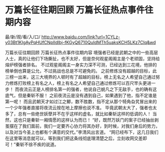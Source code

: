 # 万篇长征往期回顾 万篇长征热点事件往期内容

最/新/观/看/入/口/ http://www.baidu.com/link?url=1CYLz-y03Bt1KIgAyPqHUfCNpIIdlbj-fKGyQ6710QuIdMTh5uaksKCH5LKz7CIq&wd

万篇长征往期回顾 万篇长征热点事件往期内容
 境强者已经是武朝之中的一些高层人士，真的让他们下场撕扯，也不太好，但是奈何观星阁阁主是个老顽固，坚持给熔炉榜强者排名。
    不过观星阁阁主一身实力深不可测，已经达到三花境，他排的榜单倒也算是公允，不过挑战也总是不可避免的。
    之前修炼没有超越的目标，此三榜一出来，这三大境界的人顿时有了超越的目标，榜上无名之人希望自己通过努力修炼打败榜上有名之人，榜上有名之人希望自己通过修炼可以百尺竿头更进一步！
    而夜流云正是人榜排名第一的强者，他说自己蜕凡之下无敌手，也的确有这底气，但是秦斩不服！
    之前夜流云是没有遇到自己，如果遇到了他，指不定谁是第一呢！
    而且武朝天才如过江之鲫，数不胜数，指不定从那个犄角旮旯冒出来的一个少年强者直接将夜流云按在地上摩擦也说不准。
    毕竟武朝太大了，强者也太多了，总有一些绝世妖孽并不在乎这样的虚名，就比如秦斩这样的低调的人！
    当然，这也只是秦斩一厢情愿的这样认为而已！
    “好，既然万妖门的案子已经抽丝剥茧摆在了我们面前，我们一定要齐心协力将其办好，到时候，对我们身后的势力，以及对当今圣上也都有个满意的交代。”李清风出言道。
    “网已经布下，这几日我们在这里等消息就可以，等到我们把这条线彻底理清楚之后，立刻收网交差即可！”秦斩不徐不疾的说道。
